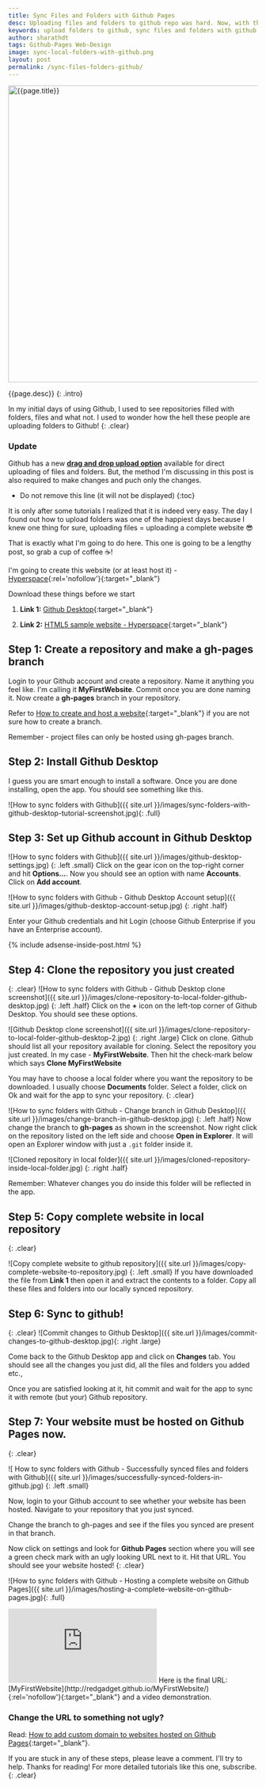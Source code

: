 ```yaml
---
title: Sync Files and Folders with Github Pages
desc: Uploading files and folders to github repo was hard. Now, with this method you can sync files and folders to a github repository efficiently. In this tutorial I'm uploading a complete website into Github Pages.
keywords: upload folders to github, sync files and folders with github
author: sharathdt
tags: Github-Pages Web-Design
image: sync-local-folders-with-github.png
layout: post
permalink: /sync-files-folders-github/
---
```


<img width="600"   alt="{{page.title}}" title="{{page.title}}" itemprop="thumbnailUrl" class="left half noborder" src="/thumbs/{{page.image}}">

<i class="fa fa-quote-left fa-3x fa-pull-left fa-border"></i>{{page.desc}}
{: .intro}

In my initial days of using Github, I used to see repositories filled with folders, files and what not. I used to wonder how the hell these people are uploading folders to Github! 
{: .clear}

<div class="note">
    <h3>Update</h3>
    <p>
    Github has a new <a href="/github-upload/" target="_blank"><strong>drag and drop upload option</strong></a> available for direct uploading of files and folders. But, the method I'm discussing in this post is also required to make changes and puch only the changes.
    </p>
</div>


* Do not remove this line (it will not be displayed) 
{:toc}

It is only after some tutorials I realized that it is indeed very easy. The day I found out how to upload folders was one of the happiest days because I knew one thing for sure, uploading files = uploading a complete website :sunglasses:

That is exactly what I'm going to do here. This one is going to be a lengthy post, so grab a cup of coffee :coffee:!

I'm going to create this website (or at least host it) - [Hyperspace](http://redgadget.github.io/MyFirstWebsite/){:rel='nofollow'}{:target="_blank"}


Download these things before we start

1. **Link 1:** [Github Desktop](https://desktop.github.com/){:target="_blank"}


2. **Link 2:** [HTML5 sample website - Hyperspace](http://html5up.net/hyperspace/download){:target="_blank"}


## Step 1: Create a repository and make a gh-pages branch

Login to your Github account and create a repository. Name it anything you feel like. I'm calling it **MyFirstWebsite**. Commit once you are done naming it. Now create a **gh-pages** branch in your repository.

Refer to [How to create and host a website](/create-host-website-github-pages/){:target="_blank"} if you are not sure how to create a branch.

Remember - project files can only be hosted using gh-pages branch.


## Step 2: Install Github Desktop

I guess you are smart enough to install a software. Once you are done installing, open the app. You should see something like this.

![How to sync folders with Github]({{ site.url }}/images/sync-folders-with-github-desktop-tutorial-screenshot.jpg){: .full}

## Step 3: Set up Github account in Github Desktop
![How to sync folders with Github]({{ site.url }}/images/github-desktop-settings.jpg)
{: .left .small}
Click on the gear icon on the top-right corner and hit **Options...**. Now you should see an option with name **Accounts**. Click on **Add account**.

<p class="clear"></p>

![How to sync folders with Github - Github Desktop Account setup]({{ site.url }}/images/github-desktop-account-setup.jpg)
{: .right .half}

Enter your Github credentials and hit Login (choose Github Enterprise if you have an Enterprise account).

{% include adsense-inside-post.html %}

## Step 4: Clone the repository you just created
{: .clear}
![How to sync folders with Github - Github Desktop clone screenshot]({{ site.url }}/images/clone-repository-to-local-folder-github-desktop.jpg)
{: .left .half}
Click on the **+** icon on the left-top corner of Github Desktop. You should see these options.

<p class="clear"></p>

![Github Desktop clone screenshot]({{ site.url }}/images/clone-repository-to-local-folder-github-desktop-2.jpg)
{: .right .large}
Click on clone. Github should list all your repository available for cloning. Select the repository you just created. In my case - **MyFirstWebsite**. Then hit the check-mark below which says **Clone MyFirstWebsite**    



You may have to choose a local folder where you want the repository to be downloaded. I usually choose **Documents** folder. Select a folder, click on Ok and wait for the app to sync your repository.
{: .clear}

![How to sync folders with Github - Change branch in Github Desktop]({{ site.url }}/images/change-branch-in-github-desktop.jpg)
{: .left .half}
Now change the branch to **gh-pages** as shown in the screenshot. Now right click on the repository listed on the left side and choose **Open in Explorer**. It will open an Explorer window with just a ```.git``` folder inside it. 

<p class="clear"></p>

![Cloned repository in local folder]({{ site.url }}/images/cloned-repository-inside-local-folder.jpg)
{: .right .half}

Remember: Whatever changes you do inside this folder will be reflected in the app.

## Step 5: Copy complete website in local repository
{: .clear}

![Copy complete website to github repository]({{ site.url }}/images/copy-complete-website-to-repository.jpg)
{: .left .small}
If you have downloaded the file from **Link 1** then open it and extract the contents to a folder. Copy all these files and folders into our locally synced repository.



## Step 6: Sync to github!
{: .clear}
![Commit changes to Github Desktop]({{ site.url }}/images/commit-changes-to-github-desktop.jpg){: .right .large}

Come back to the Github Desktop app and click on **Changes** tab. You should see all the changes you just did, all the files and folders you added etc., 

Once you are satisfied looking at it, hit commit and wait for the app to sync it with remote (but your) Github repository.

## Step 7: Your website must be hosted on Github Pages now.
{: .clear}

![ How to sync folders with Github - Successfully synced files and folders with Github]({{ site.url }}/images/successfully-synced-folders-in-github.jpg)
{: .left .small}

Now, login to your Github account to see whether your website has been hosted. Navigate to your repository that you just synced. 

Change the branch to gh-pages and see if the files you synced are present in that branch.

Now click on settings and look for **Github Pages** section where you will see a green check mark with an ugly looking URL next to it. Hit that URL. You should see your website hosted!
{: .clear}


![How to sync folders with Github - Hosting a complete website on Github Pages]({{ site.url }}/images/hosting-a-complete-website-on-github-pages.jpg){: .full}


<iframe itemscope="" itemprop="video" class="left half video" src="https://www.youtube.com/embed/5BSpJ0bpE14?rel=0" frameborder="0" allowfullscreen></iframe>
Here is the final URL: [MyFirstWebsite](http://redgadget.github.io/MyFirstWebsite/){:rel='nofollow'}{:target="_blank"} and a video demonstration.

### Change the URL to something not ugly?
Read: [How to add custom domain to websites hosted on Github Pages](/custom-domain-github/){:target="_blank"}. 

If you are stuck in any of these steps, please leave a comment. I'll try to help. 
Thanks for reading! For more detailed tutorials like this one, subscribe.
{: .clear}

